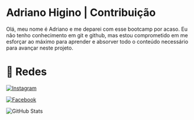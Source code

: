 # Adriano Higino | Contribuição

Olá, meu nome é Adriano e me deparei com esse bootcamp por acaso. Eu não tenho conhecimento em git e github, mas estou comprometido em me esforçar ao máximo para aprender e absorver todo o conteúdo necessário para avançar neste projeto.

# 📀 Redes
[![Instagram](https://img.shields.io/badge/Instagram-000?style=for-the-badge&logo=instagram)](https://www.instagram.com/8driko/)

 [![Facebook](https://img.shields.io/badge/Facebook-000?style=for-the-badge&logo=facebook)](https://www.facebook.com/8driano/)

 ![GitHub Stats](https://github-readme-stats.vercel.app/api?username=8driano&theme=transparent&bg_color=000&border_color=30A3DC&show_icons=true&icon_color=30A3DC&title_color=E94D5F&text_color=FFF)
